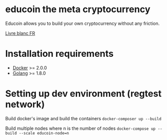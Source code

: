 # educoin the meta cryptocurrency

Educoin allows you to build your own cryptocurrency without any friction.

[Livre blanc FR](./doc/fr)

# Installation requirements

- [Docker](https://www.docker.com/) >= 2.0.0
- [Golang](https://golang.org/) >= 1.8.0

# Setting up dev environment (regtest network)

Build docker's image and build the containers
`docker-composer up --build`

Build multiple nodes where n is the number of nodes
`docker-compose up --build --scale educoin-node=n`
